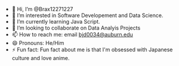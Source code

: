 - 👋 Hi, I’m @Brax12271227
- 👀 I’m interested in Software Developement and Data Science.
- 🌱 I’m currently learning Java Script.
- 💞️ I’m looking to collaborate on Data Analyis Projects
- 📫 How to reach me: email bjd0034@auburn.edu
- 😄 Pronouns: He/Him
- ⚡ Fun fact: Fun fact about me is that I'm obsessed with Japanese culture and love anime.

<!---
Brax12271227/Brax12271227 is a ✨ special ✨ repository because its `README.md` (this file) appears on your GitHub profile.
You can click the Preview link to take a look at your changes.
--->
